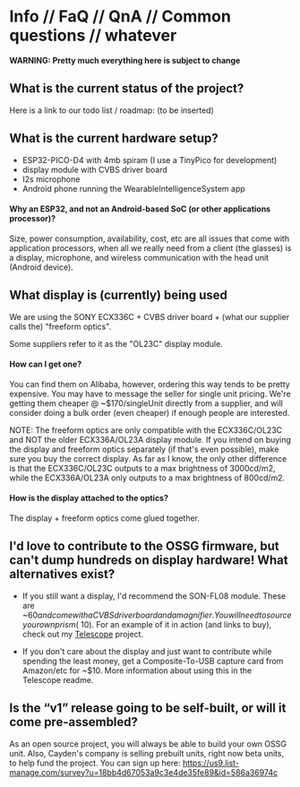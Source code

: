 # Info // FaQ // QnA // Common questions // whatever

**WARNING: Pretty much everything here is subject to change**

## What is the current status of the project?

Here is a link to our todo list / roadmap: (to be inserted)

## What is the current hardware setup?

* ESP32-PICO-D4 with 4mb spiram (I use a TinyPico for development)
* display module with CVBS driver board
* I2s microphone
* Android phone running the WearableIntelligenceSystem app

#### Why an ESP32, and not an Android-based SoC (or other applications processor)?

Size, power consumption, availability, cost, etc are all issues that come with application processors, when all we really need from a client (the glasses) is a display, microphone, and wireless communication with the head unit (Android device).

## What display is (currently) being used

We are using the SONY ECX336C + CVBS driver board + (what our supplier calls the) "freeform optics". 

Some suppliers refer to it as the "OL23C" display module.

#### How can I get one?

You can find them on Alibaba, however, ordering this way tends to be pretty expensive. You may have to message the seller for single unit pricing. We're getting them cheaper @ ~$170/singleUnit directly from a supplier, and will consider doing a bulk order (even cheaper) if enough people are interested. 

NOTE: The freeform optics are only compatible with the ECX336C/OL23C and NOT the older ECX336A/OL23A display module. If you intend on buying the display and freeform optics separately (if that's even possible), make sure you buy the correct display. As far as I know, the only other difference is that the ECX336C/OL23C outputs to a max brightness of 3000cd/m2, while the ECX336A/OL23A only outputs to a max brightness of 800cd/m2.

#### How is the display attached to the optics?

The display + freeform optics come glued together.

## I'd love to contribute to the OSSG firmware, but can't dump hundreds on display hardware! What alternatives exist?

* If you still want a display, I'd recommend the SON-FL08 module. These are ~$60 and come with a CVBS driver board and a magnifier. You will need to source your own prism (~$10). For an example of it in action (and links to buy), check out my [Telescope](https://github.com/alex1115alex/wearables-telescope) project.

* If you don't care about the display and just want to contribute while spending the least money, get a Composite-To-USB capture card from Amazon/etc for ~$10. More information about using this in the Telescope readme. 

## Is the “v1” release going to be self-built, or will it come pre-assembled?

As an open source project, you will always be able to build your own OSSG unit. Also, Cayden's company is selling prebuilt units, right now beta units, to help fund the project. You can sign up here: https://us9.list-manage.com/survey?u=18bb4d67053a9c3e4de35fe89&id=586a36974c
